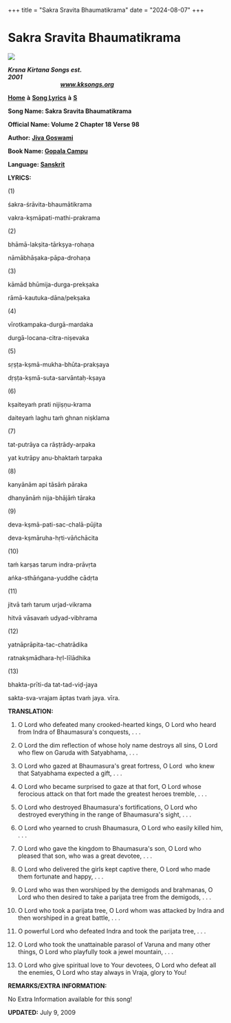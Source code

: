 +++
title = "Sakra Sravita Bhaumatikrama"
date = "2024-08-07"
+++

# Sakra Sravita Bhaumatikrama
**[![](http://kksongs.org/image_files/image002.jpg)](http://kksongs.org/)**

**_Krsna_** **_Kirtana Songs est. 2001_**                                                                                                                                                      **_www.kksongs.org_**

**[Home](http://kksongs.org/)** **à** **[Song Lyrics](http://kksongs.org/lyrics.html)** **à** **[S](http://kksongs.org/songs/song_s.html)**

**Song Name: Sakra Sravita Bhaumatikrama**

**Official Name: Volume 2 Chapter 18 Verse 98**

**Author:** [**Jiva** **Goswami**](http://kksongs.org/authors/list/jivagoswami.html)

**Book Name: [Gopala Campu](http://kksongs.org/authors/gopalacampu.html)**

**Language: [Sanskrit](http://kksongs.org/language/list/sanskrit.html)**

**LYRICS:**

(1)

śakra-śrāvita-bhaumātikrama

vakra-kṣmāpati-mathi-prakrama

(2)

bhāmā-lakṣita-tārkṣya-rohaṇa

nāmābhāṣaka-pāpa-drohaṇa

(3)

kāmād bhūmija-durga-prekṣaka

rāmā-kautuka-dāna/pekṣaka

(4)

vīrotkampaka-durgā-mardaka

durgā-locana-citra-niṣevaka

(5)

sṛṣṭa-kṣmā-mukha-bhūta-prakṣaya

dṛṣṭa-kṣmā-suta-sarvāntaḥ-kṣaya

(6)

kṣaiteyaḿ prati nijiṣṇu-krama

daiteyaḿ laghu taḿ ghnan niṣklama

(7)

tat-putrāya ca rāṣṭrādy-arpaka

yat kutrāpy anu-bhaktaḿ tarpaka

(8)

kanyānām api tāsāḿ pāraka

dhanyānāḿ nija-bhājāḿ tāraka

(9)

deva-kṣmā-pati-sac-chalā-pūjita

deva-kṣmāruha-hṛti-vāñchācita

(10)

taḿ karṣas tarum indra-prāvṛta

ańka-sthāńgana-yuddhe cādṛta

(11)

jitvā taḿ tarum urjad-vikrama

hitvā vāsavaḿ udyad-vibhrama

(12)

yatnāprāpita-tac-chatrādika

ratnakṣmādhara-hṛl-līlādhika

(13)

bhakta-prīti-da tat-tad-viḍ-jaya

sakta-sva-vrajam āptas tvaḿ jaya. vīra.

**TRANSLATION:**

1) O Lord who defeated many crooked-hearted kings, O Lord who heard from Indra of Bhaumasura's conquests, . . .

2) O Lord the dim reflection of whose holy name destroys all sins, O Lord who flew on Garuda with Satyabhama, . . .

3) O Lord who gazed at Bhaumasura's great fortress, O Lord  who knew that Satyabhama expected a gift, . . .

4) O Lord who became surprised to gaze at that fort, O Lord whose ferocious attack on that fort made the greatest heroes tremble, . . .

5) O Lord who destroyed Bhaumasura's fortifications, O Lord who destroyed everything in the range of Bhaumasura's sight, . . .

6) O Lord who yearned to crush Bhaumasura, O Lord who easily killed him, . . .

7) O Lord who gave the kingdom to Bhaumasura's son, O Lord who pleased that son, who was a great devotee, . . .

8) O Lord who delivered the girls kept captive there, O Lord who made them fortunate and happy, . . .

9) O Lord who was then worshiped by the demigods and brahmanas, O Lord who then desired to take a parijata tree from the demigods, . . .

10) O Lord who took a parijata tree, O Lord whom was attacked by Indra and then worshiped in a great battle, . . .

11) O powerful Lord who defeated Indra and took the parijata tree, . . .

12) O Lord who took the unattainable parasol of Varuna and many other things, O Lord who playfully took a jewel mountain, . . .

13) O Lord who give spiritual love to Your devotees, O Lord who defeat all the enemies, O Lord who stay always in Vraja, glory to You!

**REMARKS/EXTRA INFORMATION:**

No Extra Information available for this song!

**UPDATED:** July 9, 2009